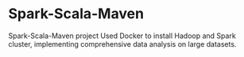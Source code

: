 # Spark-Scala-Maven
Spark-Scala-Maven project
Used Docker to install Hadoop and Spark cluster, implementing comprehensive data analysis on large datasets.
